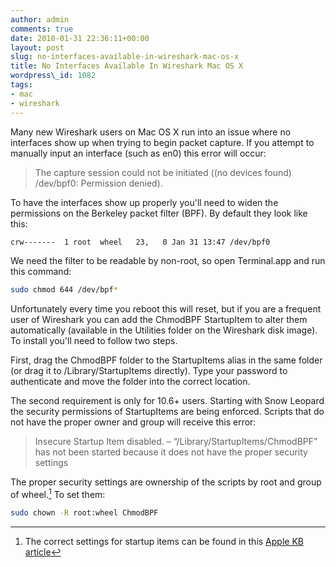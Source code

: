 ```yaml
---
author: admin
comments: true
date: 2010-01-31 22:36:11+00:00
layout: post
slug: no-interfaces-available-in-wireshark-mac-os-x
title: No Interfaces Available In Wireshark Mac OS X
wordpress\_id: 1082
tags:
- mac
- wireshark
---
```


Many new Wireshark users on Mac OS X run into an issue where no interfaces show up when trying to begin packet capture.  If you attempt to manually input an interface (such as en0) this error will occur:


> The capture session could not be initiated ((no devices found) /dev/bpf0: Permission denied).



To have the interfaces show up properly you'll need to widen the permissions on the Berkeley packet filter (BPF).  By default they look like this:

```bash
crw-------  1 root  wheel   23,   0 Jan 31 13:47 /dev/bpf0
```

We need the filter to be readable by non-root, so open Terminal.app and run this command:

```bash
sudo chmod 644 /dev/bpf*
```


Unfortunately every time you reboot this will reset, but if you are a frequent user of Wireshark you can add the ChmodBPF StartupItem to alter them automatically (available in the Utilities folder on the Wireshark disk image).  To install you'll need to follow two steps.

First, drag the ChmodBPF folder to the StartupItems alias in the same folder (or drag it to /Library/StartupItems directly).  Type your password to authenticate and move the folder into the correct location.

The second requirement is only for 10.6+ users.  Starting with Snow Leopard the security permissions of StartupItems are being enforced.  Scripts that do not have the proper owner and group will receive this error:


> Insecure Startup Item disabled. – “/Library/StartupItems/ChmodBPF” has not been started because it does not have the proper security settings


The proper security settings are ownership of the scripts by root and group of wheel.[^1]  To set them:

```bash
sudo chown -R root:wheel ChmodBPF
```



[^1]: The correct settings for startup items can be found in this [Apple KB article](http://support.apple.com/kb/HT2413)
